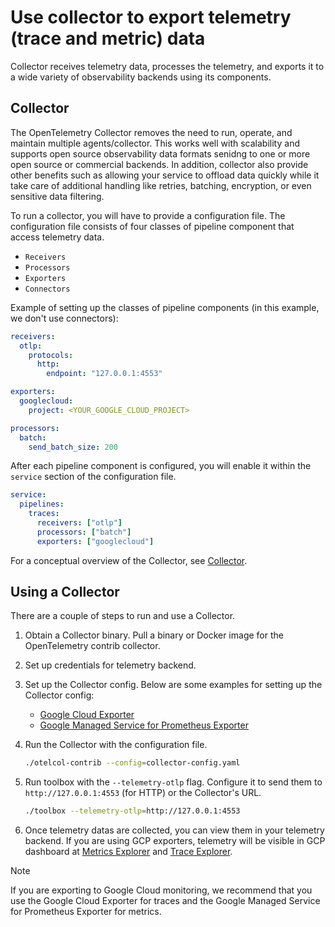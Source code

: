 # Use collector to export telemetry (trace and metric) data
Collector receives telemetry data, processes the telemetry, and exports it to a wide variety of observability backends using its components. 

## Collector
The OpenTelemetry Collector removes the need to run, operate, and maintain multiple
agents/collector. This works well with scalability and supports open source
observability data formats senidng to one or more open source or commercial
backends. In addition, collector also provide other benefits such as allowing
your service to offload data quickly while it take care of additional handling
like retries, batching, encryption, or even sensitive data filtering.

To run a collector, you will have to provide a configuration file. The
configuration file consists of four classes of pipeline component that access
telemetry data.
- `Receivers`
- `Processors`
- `Exporters`
- `Connectors`

Example of setting up the classes of pipeline components (in this example, we
don't use connectors):

```yaml
receivers:
  otlp:
    protocols:
      http:
        endpoint: "127.0.0.1:4553"

exporters:
  googlecloud:
    project: <YOUR_GOOGLE_CLOUD_PROJECT>

processors:
  batch:
    send_batch_size: 200
```

After each pipeline component is configured, you will enable it within the
`service` section of the configuration file.

```yaml
service:
  pipelines:
    traces:
      receivers: ["otlp"]
      processors: ["batch"]
      exporters: ["googlecloud"]
```

For a conceptual overview of the Collector, see [Collector][collector].

[collector]: https://opentelemetry.io/docs/collector/

## Using a Collector
There are a couple of steps to run and use a Collector.

1.  Obtain a Collector binary. Pull a binary or Docker image for the
    OpenTelemetry contrib collector.

1. Set up credentials for telemetry backend.

1. Set up the Collector config.
    Below are some examples for setting up the Collector config:
    - [Google Cloud Exporter][google-cloud-exporter]
    - [Google Managed Service for Prometheus Exporter][google-prometheus-exporter]

1. Run the Collector with the configuration file.

    ```bash
    ./otelcol-contrib --config=collector-config.yaml
    ```

1. Run toolbox with the `--telemetry-otlp` flag. Configure it to send them to
   `http://127.0.0.1:4553` (for HTTP) or the Collector's URL.

    ```bash
    ./toolbox --telemetry-otlp=http://127.0.0.1:4553
    ```

1. Once telemetry datas are collected, you can view them in your telemetry
   backend. If you are using GCP exporters, telemetry will be visible in GCP
   dashboard at [Metrics Explorer][metrics-explorer] and [Trace
   Explorer][trace-explorer].

> [!NOTE]
> If you are exporting to Google Cloud monitoring, we recommend that you use
> the Google Cloud Exporter for traces and the Google Managed Service for
> Prometheus Exporter for metrics.

[google-cloud-exporter]:
    https://github.com/open-telemetry/opentelemetry-collector-contrib/tree/main/exporter/googlecloudexporter
[google-prometheus-exporter]:
    https://github.com/open-telemetry/opentelemetry-collector-contrib/tree/main/exporter/googlemanagedprometheusexporter#example-configuration
[metrics-explorer]: https://console.cloud.google.com/monitoring/metrics-explorer
[trace-explorer]: https://console.cloud.google.com/traces
